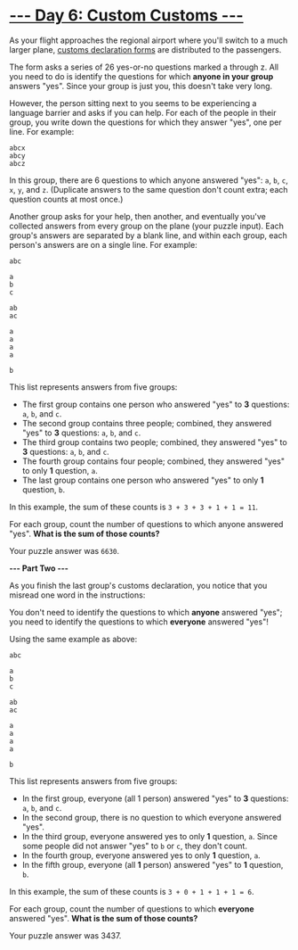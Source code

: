 # [--- Day 6: Custom Customs ---](http://adventofcode.com/2020/day/6)


As your flight approaches the regional airport where you'll switch to a much larger plane, [customs declaration forms](https://en.wikipedia.org/wiki/Customs_declaration) are distributed to the passengers.

The form asks a series of 26 yes-or-no questions marked a through z. All you need to do is identify the questions for which **anyone in your group** answers "yes". Since your group is just you, this doesn't take very long.

However, the person sitting next to you seems to be experiencing a language barrier and asks if you can help. For each of the people in their group, you write down the questions for which they answer "yes", one per line. For example:

```
abcx
abcy
abcz
```

In this group, there are 6 questions to which anyone answered "yes": ``a``, ``b``, ``c``, ``x``, ``y``, and ``z``. (Duplicate answers to the same question don't count extra; each question counts at most once.)

Another group asks for your help, then another, and eventually you've collected answers from every group on the plane (your puzzle input). Each group's answers are separated by a blank line, and within each group, each person's answers are on a single line. For example:

```
abc

a
b
c

ab
ac

a
a
a
a

b
```

This list represents answers from five groups:

  - The first group contains one person who answered "yes" to **3** questions: ``a``, ``b``, and ``c``.
  - The second group contains three people; combined, they answered "yes" to **3** questions: ``a``, ``b``, and ``c``.
  - The third group contains two people; combined, they answered "yes" to **3** questions: ``a``, ``b``, and ``c``.
  - The fourth group contains four people; combined, they answered "yes" to only **1** question, ``a``.
  - The last group contains one person who answered "yes" to only **1** question, ``b``.

In this example, the sum of these counts is ``3 + 3 + 3 + 1 + 1 = 11``.

For each group, count the number of questions to which anyone answered "yes". **What is the sum of those counts?**

Your puzzle answer was ``6630``.

**--- Part Two ---**

As you finish the last group's customs declaration, you notice that you misread one word in the instructions:

You don't need to identify the questions to which **anyone** answered "yes"; you need to identify the questions to which **everyone** answered "yes"!

Using the same example as above:

```
abc

a
b
c

ab
ac

a
a
a
a

b
```

This list represents answers from five groups:

  - In the first group, everyone (all 1 person) answered "yes" to **3** questions: ``a``, ``b``, and ``c``.
  - In the second group, there is no question to which everyone answered "yes".
  - In the third group, everyone answered yes to only **1** question, ``a``. Since some people did not answer "yes" to ``b`` or ``c``, they don't count.
  - In the fourth group, everyone answered yes to only **1** question, ``a``.
  - In the fifth group, everyone (all **1** person) answered "yes" to **1** question, ``b``.

In this example, the sum of these counts is ``3 + 0 + 1 + 1 + 1 = 6``.

For each group, count the number of questions to which **everyone** answered "yes". **What is the sum of those counts?**

Your puzzle answer was 3437.
